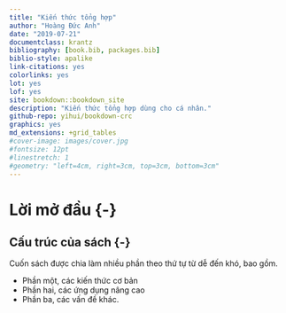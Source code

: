 ```yaml
--- 
title: "Kiến thức tổng hợp"
author: "Hoàng Đức Anh"
date: "2019-07-21"
documentclass: krantz
bibliography: [book.bib, packages.bib]
biblio-style: apalike
link-citations: yes
colorlinks: yes
lot: yes
lof: yes
site: bookdown::bookdown_site
description: "Kiến thức tổng hợp dùng cho cá nhân."
github-repo: yihui/bookdown-crc
graphics: yes
md_extensions: +grid_tables
#cover-image: images/cover.jpg
#fontsize: 12pt
#linestretch: 1
#geometry: "left=4cm, right=3cm, top=3cm, bottom=3cm"
---
```


# Lời mở đầu {-}

## Cấu trúc của sách {-}

Cuốn sách được chia làm nhiều phần theo thứ tự từ dễ đến khó, bao gồm.

- Phần một, các kiến thức cơ bản
- Phần hai, các ứng dụng nâng cao
- Phần ba, các vấn đề khác.

